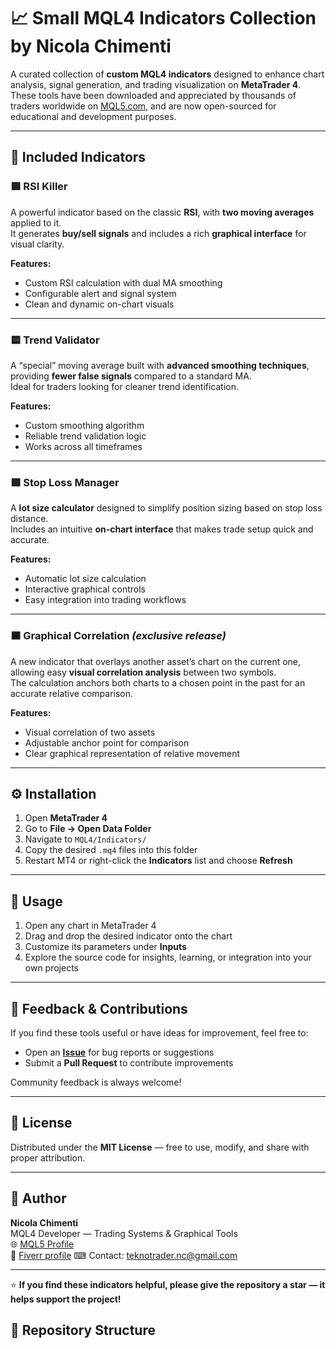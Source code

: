 # 📈 Small MQL4 Indicators Collection by Nicola Chimenti

A curated collection of **custom MQL4 indicators** designed to enhance chart analysis, signal generation, and trading visualization on **MetaTrader 4**.  
These tools have been downloaded and appreciated by thousands of traders worldwide on [MQL5.com](https://www.mql5.com/it/users/teknotrader/seller#!category=2), and are now open-sourced for educational and development purposes.

---

## 🧩 Included Indicators

### 🟦 RSI Killer
A powerful indicator based on the classic **RSI**, with **two moving averages** applied to it.  
It generates **buy/sell signals** and includes a rich **graphical interface** for visual clarity.

**Features:**
- Custom RSI calculation with dual MA smoothing  
- Configurable alert and signal system  
- Clean and dynamic on-chart visuals  

---

### 🟨 Trend Validator
A “special” moving average built with **advanced smoothing techniques**, providing **fewer false signals** compared to a standard MA.  
Ideal for traders looking for cleaner trend identification.

**Features:**
- Custom smoothing algorithm  
- Reliable trend validation logic  
- Works across all timeframes  

---

### 🟩 Stop Loss Manager
A **lot size calculator** designed to simplify position sizing based on stop loss distance.  
Includes an intuitive **on-chart interface** that makes trade setup quick and accurate.

**Features:**
- Automatic lot size calculation  
- Interactive graphical controls  
- Easy integration into trading workflows  

---

### 🟧 Graphical Correlation *(exclusive release)*
A new indicator that overlays another asset’s chart on the current one, allowing easy **visual correlation analysis** between two symbols.  
The calculation anchors both charts to a chosen point in the past for an accurate relative comparison.

**Features:**
- Visual correlation of two assets  
- Adjustable anchor point for comparison  
- Clear graphical representation of relative movement  


---

## ⚙️ Installation

1. Open **MetaTrader 4**
2. Go to **File → Open Data Folder**
3. Navigate to `MQL4/Indicators/`
4. Copy the desired `.mq4` files into this folder
5. Restart MT4 or right-click the **Indicators** list and choose **Refresh**

---

## 🚀 Usage

1. Open any chart in MetaTrader 4  
2. Drag and drop the desired indicator onto the chart  
3. Customize its parameters under **Inputs**  
4. Explore the source code for insights, learning, or integration into your own projects

---

## 💬 Feedback & Contributions

If you find these tools useful or have ideas for improvement, feel free to:
- Open an **[Issue](../../issues)** for bug reports or suggestions  
- Submit a **Pull Request** to contribute improvements  

Community feedback is always welcome!

---

## 📜 License

Distributed under the **MIT License** — free to use, modify, and share with proper attribution.

---

## 👤 Author

**Nicola Chimenti**  
MQL4 Developer — Trading Systems & Graphical Tools  
🌐 [MQL5 Profile](https://www.mql5.com/it/users/teknotrader/seller#!category=2)  
📧 [Fiverr profile](https://www.fiverr.com/sellers/teknonicola/)
⌨ Contact: teknotrader.nc@gmail.com

---

⭐ **If you find these indicators helpful, please give the repository a star — it helps support the project!**


## 📂 Repository Structure


